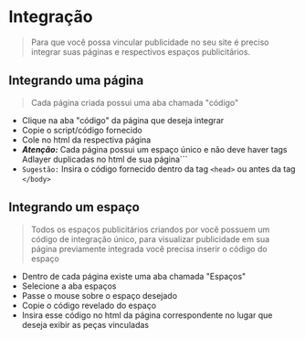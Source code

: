 # Integração
> Para que você possa vincular publicidade no seu site é preciso integrar suas páginas e respectivos espaços publicitários.

## Integrando uma página
> Cada página criada possui uma aba chamada "código"

* Clique na aba "código" da página que deseja integrar
* Copie o script/código fornecido
* Cole no html da respectiva página
* ***Atenção:*** Cada página possui um espaço único e não deve haver tags Adlayer duplicadas no html de sua página```
* ```Sugestão:``` Insira o código fornecido dentro da tag ```<head>``` ou antes da tag ```</body>```

## Integrando um espaço
> Todos os espaços publicitários criandos por você possuem um código de integração único, 
para visualizar publicidade em sua página previamente integrada você precisa inserir o código do espaço

* Dentro de cada página existe uma aba chamada "Espaços"
* Selecione a aba espaços
* Passe o mouse sobre o espaço desejado
* Copie o código revelado do espaço
* Insira esse código no html da página correspondente no lugar que deseja exibir as peças vinculadas

